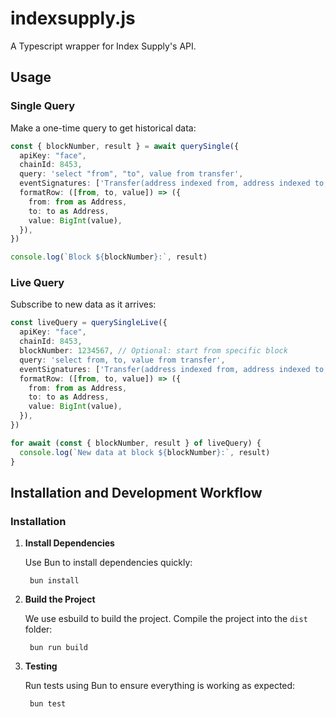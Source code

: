 # indexsupply.js

A Typescript wrapper for Index Supply's API.

## Usage


### Single Query

Make a one-time query to get historical data:

```typescript
const { blockNumber, result } = await querySingle({
  apiKey: "face",
  chainId: 8453,
  query: 'select "from", "to", value from transfer',
  eventSignatures: ['Transfer(address indexed from, address indexed to, uint256 value)'],
  formatRow: ([from, to, value]) => ({
    from: from as Address,
    to: to as Address,
    value: BigInt(value),
  }),
})

console.log(`Block ${blockNumber}:`, result)
```

### Live Query

Subscribe to new data as it arrives:

```typescript
const liveQuery = querySingleLive({
  apiKey: "face",
  chainId: 8453,
  blockNumber: 1234567, // Optional: start from specific block
  query: 'select from, to, value from transfer',
  eventSignatures: ['Transfer(address indexed from, address indexed to, uint256 value)'],
  formatRow: ([from, to, value]) => ({
    from: from as Address,
    to: to as Address,
    value: BigInt(value),
  }),
})

for await (const { blockNumber, result } of liveQuery) {
  console.log(`New data at block ${blockNumber}:`, result)
}
```

## Installation and Development Workflow

### Installation

1. **Install Dependencies**

    Use Bun to install dependencies quickly:

        bun install

2. **Build the Project**

    We use esbuild to build the project. Compile the project into the `dist` folder:

        bun run build

3. **Testing**

    Run tests using Bun to ensure everything is working as expected:

        bun test
